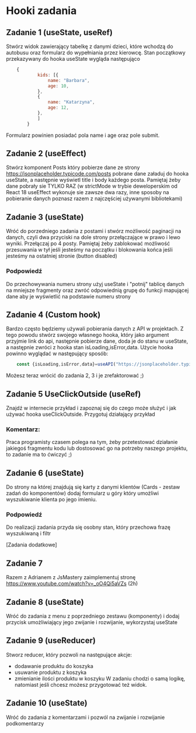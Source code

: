 # Hooki zadania

## Zadanie 1 (useState, useRef)
Stwórz widok zawierający tabelkę z danymi dzieci, które wchodzą do autobusu oraz formularz do wypełniania przez kierowcę. Stan początkowy przekazywany do hooka useState wygląda następująco
```js
    {
            kids: [{
                name: "Barbara",
                age: 10,
            },
            {
                name: "Katarzyna",
                age: 12,
            },
            ]
        }
```
Formularz powinien posiadać pola name i age oraz pole submit.

## Zadanie 2 (useEffect)
Stwórz komponent Posts który pobierze dane ze strony https://jsonplaceholder.typicode.com/posts pobrane dane załaduj do hooka useState, a następnie wyświetl title i body każdego posta. Pamiętaj żeby dane pobrały sie TYLKO RAZ (w strictMode w trybie deweloperskim od React 18 useEffect wykonuje sie zawsze dwa razy, inne sposoby na pobieranie danych poznasz razem z najczęściej używanymi bibliotekami)

## Zadanie 3 (useState)
Wróć do porzedniego zadania z postami i stwórz możliwość paginacji na danych, czyli dwa przyciski na dole strony przełączające w prawo i lewo wyniki. Przełączaj po 4 posty. Pamiętaj żeby zablokować możliwość przesuwania w tył jeśli jesteśmy na początku i blokowania końca jeśli jesteśmy na ostatniej stronie (button disabled)

### Podpowiedź
Do przechowywania numeru strony użyj useState i "potnij" tablicę danych na mniejsze fragmenty oraz zwróć odpowiednią grupę do funkcji mapującej dane aby je wyświetlić na podstawie numeru strony

## Zadanie 4 (Custom hook)

Bardzo często będziemy używali pobierania danych z API w projektach. Z tego powodu stwórz swojego własnego hooka, który jako argument przyjmie link do api, następnie pobierze dane, doda je do stanu w useState, a następnie zwróci z hooka stan isLoading,isError,data. Użycie hooka powinno wyglądać w następujący sposób:
```js
    const {isLoading,isError,data}=useAPI("https://jsonplaceholder.typicode.com/posts")
```
Możesz teraz wrócić do zadania 2, 3 i je zrefaktorować ;)

## Zadanie 5 UseClickOutside (useRef)
Znajdź w internecie przykład i zapoznaj się do czego może służyć i jak używać hooka useClickOutside. Przygotuj działający przykład

### Komentarz:
Praca programisty czasem polega na tym, żeby przetestować działanie jakiegoś fragmentu kodu lub dostosować go na potrzeby naszego projektu, to zadanie ma to ćwiczyć ;)

## Zadanie 6 (useState)
Do strony na której znajdują się karty z danymi klientów (Cards - zestaw zadań do komponentów) dodaj formularz u góry który umożliwi wyszukiwanie klienta po jego imieniu.

### Podpowiedź
Do realizacji zadania przyda się osobny stan, który przechowa frazę wyszukiwaną i filtr

[Zadania dodatkowe]
## Zadanie 7
Razem z Adrianem z JsMastery zaimplementuj stronę
https://www.youtube.com/watch?v=_oO4Qi5aVZs (2h)

## Zadanie 8 (useState)

Wróć do zadania z menu z poprzedniego zestawu (komponenty) i dodaj przycisk umożliwiający jego zwijanie i rozwijanie, wykorzystaj useState

## Zadanie 9 (useReducer)

Stworz reducer, który pozwoli na następujące akcje:
* dodawanie produktu do koszyka
* usuwanie produktu z koszyka
* zmienianie ilości produktu w koszyku
W zadaniu chodzi o samą logikę, natomiast jeśli chcesz możesz przygotować też widok.

## Zadanie 10 (useState)

Wróć do zadania z komentarzami i pozwól na zwijanie i rozwijanie podkomentarzy